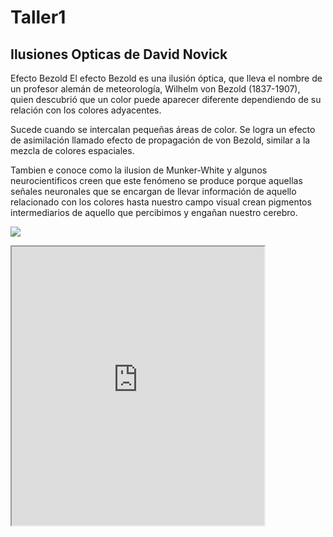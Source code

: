 # Taller1

## Ilusiones Opticas de David Novick

Efecto Bezold
El efecto Bezold es una ilusión óptica, que lleva el nombre de un profesor alemán de meteorología, Wilhelm von Bezold (1837-1907), quien descubrió que un color puede aparecer diferente dependiendo de su relación con los colores adyacentes.

Sucede cuando se intercalan pequeñas áreas de color. Se logra un efecto de asimilación llamado efecto de propagación de von Bezold, similar a la mezcla de colores espaciales.

Tambien e conoce como la ilusion de Munker-White y algunos neurocientificos creen que este fenómeno se produce porque aquellas señales neuronales que se encargan de llevar información de aquello relacionado con los colores hasta nuestro campo visual crean pigmentos intermediarios de aquello que percibimos y engañan nuestro cerebro.

<img src="https://scontent.fbog4-1.fna.fbcdn.net/v/t39.30808-6/245921448_10165849069835360_2645180574474838065_n.jpg?stp=cp0_dst-jpg_e15_p320x320_q65&_nc_cat=101&ccb=1-5&_nc_sid=110474&_nc_ohc=osB5dqdBsdMAX9jtIX4&_nc_ht=scontent.fbog4-1.fna&oh=00_AT_TRspL1aEE7nPQCFKqNeQOVR5hLE8PNbx46W3L3uluYg&oe=62535138"></img>

<iframe style="width: 404px; height: 446px; overflow: hidden"
  src="https://editor.p5js.org/drriosg-sneaky/full/PfPZVHC7i"></iframe>
